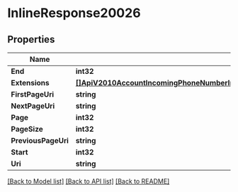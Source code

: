 # InlineResponse20026

## Properties

Name | Type | Description | Notes
------------ | ------------- | ------------- | -------------
**End** | **int32** |  | [optional] 
**Extensions** | [**[]ApiV2010AccountIncomingPhoneNumberIncomingPhoneNumberAssignedAddOnIncomingPhoneNumberAssignedAddOnExtension**](api.v2010.account.incoming_phone_number.incoming_phone_number_assigned_add_on.incoming_phone_number_assigned_add_on_extension.md) |  | [optional] 
**FirstPageUri** | **string** |  | [optional] 
**NextPageUri** | **string** |  | [optional] 
**Page** | **int32** |  | [optional] 
**PageSize** | **int32** |  | [optional] 
**PreviousPageUri** | **string** |  | [optional] 
**Start** | **int32** |  | [optional] 
**Uri** | **string** |  | [optional] 

[[Back to Model list]](../README.md#documentation-for-models) [[Back to API list]](../README.md#documentation-for-api-endpoints) [[Back to README]](../README.md)


